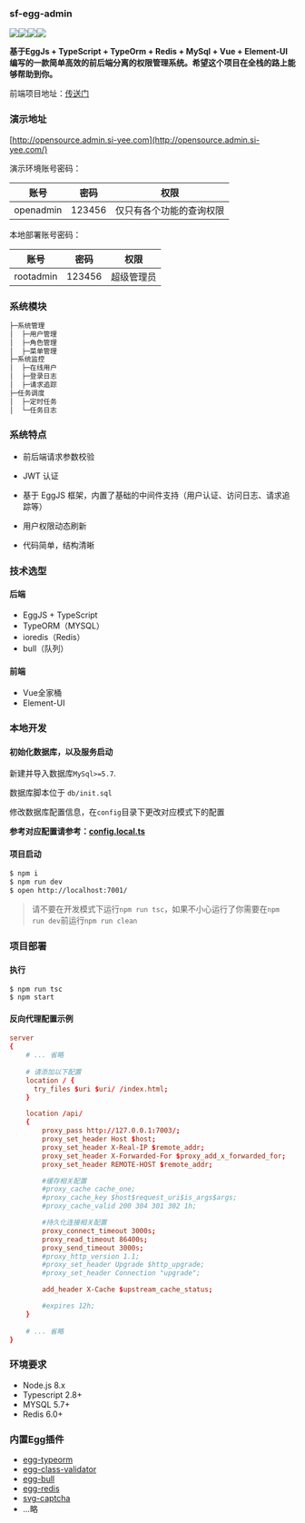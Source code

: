 ### sf-egg-admin

![](https://img.shields.io/github/commit-activity/m/hackycy/sf-egg-admin)![](https://img.shields.io/github/license/hackycy/sf-egg-admin)![](https://img.shields.io/github/repo-size/hackycy/sf-egg-admin)![](https://img.shields.io/github/languages/top/hackycy/sf-egg-admin)

**基于EggJs + TypeScript + TypeOrm + Redis + MySql + Vue + Element-UI编写的一款简单高效的前后端分离的权限管理系统。希望这个项目在全栈的路上能够帮助到你。**

前端项目地址：[传送门](https://github.com/hackycy/sf-vue-admin)

### 演示地址

[http://opensource.admin.si-yee.com](http://opensource.admin.si-yee.com/)

演示环境账号密码：

|   账号    |  密码  |           权限           |
| :-------: | :----: | :----------------------: |
| openadmin | 123456 | 仅只有各个功能的查询权限 |

本地部署账号密码：

|   账号    |  密码  |    权限    |
| :-------: | :----: | :--------: |
| rootadmin | 123456 | 超级管理员 |

### 系统模块

```bash
├─系统管理
│  ├─用户管理
│  ├─角色管理
│  ├─菜单管理
├─系统监控
│  ├─在线用户
│  ├─登录日志
│  ├─请求追踪
├─任务调度
│  ├─定时任务
│  └─任务日志
```

### 系统特点

- 前后端请求参数校验
- JWT 认证
- 基于 EggJS 框架，内置了基础的中间件支持（用户认证、访问日志、请求追踪等）

- 用户权限动态刷新

- 代码简单，结构清晰

### 技术选型

#### 后端

- EggJS + TypeScript
- TypeORM（MYSQL）
- ioredis（Redis）
- bull（队列）

#### 前端

- Vue全家桶
- Element-UI

### 本地开发

#### 初始化数据库，以及服务启动

新建并导入数据库`MySql>=5.7`.

数据库脚本位于 `db/init.sql`

修改数据库配置信息，在`config`目录下更改对应模式下的配置

**参考对应配置请参考：[config.local.ts](https://github.com/hackycy/sf-egg-admin/blob/master/docs/sample/config.local.ts)**

#### 项目启动

``` bash
$ npm i
$ npm run dev
$ open http://localhost:7001/
```

> 请不要在开发模式下运行`npm run tsc`，如果不小心运行了你需要在`npm run dev`前运行`npm run clean`

### 项目部署

#### 执行

```
$ npm run tsc
$ npm start
```

#### 反向代理配置示例

```conf
server
{
    # ... 省略
		
	# 请添加以下配置
    location / {
      try_files $uri $uri/ /index.html;
    }

    location /api/
    {
        proxy_pass http://127.0.0.1:7003/;
        proxy_set_header Host $host;
        proxy_set_header X-Real-IP $remote_addr;
        proxy_set_header X-Forwarded-For $proxy_add_x_forwarded_for;
        proxy_set_header REMOTE-HOST $remote_addr;

        #缓存相关配置
        #proxy_cache cache_one;
        #proxy_cache_key $host$request_uri$is_args$args;
        #proxy_cache_valid 200 304 301 302 1h;

        #持久化连接相关配置
        proxy_connect_timeout 3000s;
        proxy_read_timeout 86400s;
        proxy_send_timeout 3000s;
        #proxy_http_version 1.1;
        #proxy_set_header Upgrade $http_upgrade;
        #proxy_set_header Connection "upgrade";

        add_header X-Cache $upstream_cache_status;

        #expires 12h;
    }
    
    # ... 省略
}
```

### 环境要求

- Node.js 8.x
- Typescript 2.8+
- MYSQL 5.7+
- Redis 6.0+

### 内置Egg插件

- [egg-typeorm](https://github.com/hackycy/egg-typeorm)
- [egg-class-validator](https://github.com/hackycy/egg-class-validator)
- [egg-bull](https://github.com/hackycy/egg-bull)
- [egg-redis](https://github.com/eggjs/egg-redis/)
- [svg-captcha](https://github.com/produck/svg-captcha)
- ...略